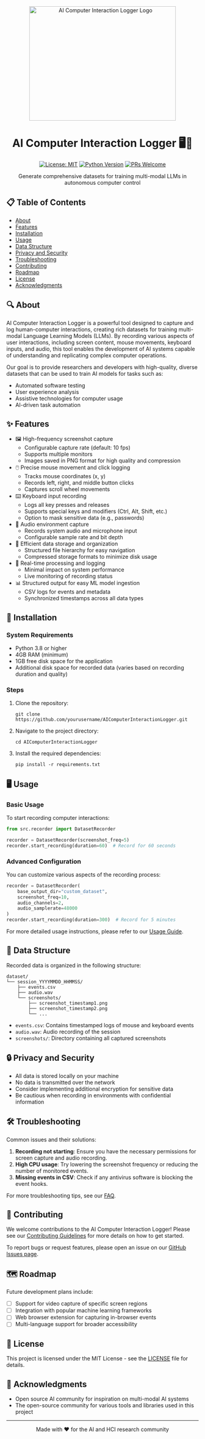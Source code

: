 <div align="center">
  <img src="https://github.com/user-attachments/assets/67f2d1b0-7e77-4b5b-85bc-3e9100dc2ff4" alt="AI Computer Interaction Logger Logo" width="384px" height="300px">

  # AI Computer Interaction Logger 🖥️🤖

  [![License: MIT](https://img.shields.io/badge/License-MIT-yellow.svg)](https://opensource.org/licenses/MIT)
  [![Python Version](https://img.shields.io/badge/python-3.8%2B-blue)](https://www.python.org/downloads/)
  [![PRs Welcome](https://img.shields.io/badge/PRs-welcome-brightgreen.svg)](http://makeapullrequest.com)

  Generate comprehensive datasets for training multi-modal LLMs in autonomous computer control
</div>

## 📋 Table of Contents
- [About](#about)
- [Features](#features)
- [Installation](#installation)
- [Usage](#usage)
- [Data Structure](#data-structure)
- [Privacy and Security](#privacy-and-security)
- [Troubleshooting](#troubleshooting)
- [Contributing](#contributing)
- [Roadmap](#roadmap)
- [License](#license)
- [Acknowledgments](#acknowledgments)

## 🔍 About

AI Computer Interaction Logger is a powerful tool designed to capture and log human-computer interactions, creating rich datasets for training multi-modal Language Learning Models (LLMs). By recording various aspects of user interactions, including screen content, mouse movements, keyboard inputs, and audio, this tool enables the development of AI systems capable of understanding and replicating complex computer operations.

Our goal is to provide researchers and developers with high-quality, diverse datasets that can be used to train AI models for tasks such as:
- Automated software testing
- User experience analysis
- Assistive technologies for computer usage
- AI-driven task automation

## ✨ Features

- 🖼️ High-frequency screenshot capture
  - Configurable capture rate (default: 10 fps)
  - Supports multiple monitors
  - Images saved in PNG format for high quality and compression
- 🖱️ Precise mouse movement and click logging
  - Tracks mouse coordinates (x, y)
  - Records left, right, and middle button clicks
  - Captures scroll wheel movements
- ⌨️ Keyboard input recording
  - Logs all key presses and releases
  - Supports special keys and modifiers (Ctrl, Alt, Shift, etc.)
  - Option to mask sensitive data (e.g., passwords)
- 🎤 Audio environment capture
  - Records system audio and microphone input
  - Configurable sample rate and bit depth
- 💾 Efficient data storage and organization
  - Structured file hierarchy for easy navigation
  - Compressed storage formats to minimize disk usage
- 🔄 Real-time processing and logging
  - Minimal impact on system performance
  - Live monitoring of recording status
- 📊 Structured output for easy ML model ingestion
  - CSV logs for events and metadata
  - Synchronized timestamps across all data types

## 🚀 Installation

### System Requirements
- Python 3.8 or higher
- 4GB RAM (minimum)
- 1GB free disk space for the application
- Additional disk space for recorded data (varies based on recording duration and quality)

### Steps
1. Clone the repository:
   ```
   git clone https://github.com/yourusername/AIComputerInteractionLogger.git
   ```
2. Navigate to the project directory:
   ```
   cd AIComputerInteractionLogger
   ```
3. Install the required dependencies:
   ```
   pip install -r requirements.txt
   ```

## 🖥️ Usage

### Basic Usage
To start recording computer interactions:

```python
from src.recorder import DatasetRecorder

recorder = DatasetRecorder(screenshot_freq=5)
recorder.start_recording(duration=60)  # Record for 60 seconds
```

### Advanced Configuration
You can customize various aspects of the recording process:

```python
recorder = DatasetRecorder(
    base_output_dir="custom_dataset",
    screenshot_freq=10,
    audio_channels=2,
    audio_samplerate=48000
)
recorder.start_recording(duration=300)  # Record for 5 minutes
```

For more detailed usage instructions, please refer to our [Usage Guide](docs/usage_guide.md).

## 📁 Data Structure

Recorded data is organized in the following structure:

```
dataset/
└── session_YYYYMMDD_HHMMSS/
    ├── events.csv
    ├── audio.wav
    └── screenshots/
        ├── screenshot_timestamp1.png
        ├── screenshot_timestamp2.png
        └── ...
```

- `events.csv`: Contains timestamped logs of mouse and keyboard events
- `audio.wav`: Audio recording of the session
- `screenshots/`: Directory containing all captured screenshots

## 🔒 Privacy and Security

- All data is stored locally on your machine
- No data is transmitted over the network
- Consider implementing additional encryption for sensitive data
- Be cautious when recording in environments with confidential information

## 🛠 Troubleshooting

Common issues and their solutions:

1. **Recording not starting**: Ensure you have the necessary permissions for screen capture and audio recording.
2. **High CPU usage**: Try lowering the screenshot frequency or reducing the number of monitored events.
3. **Missing events in CSV**: Check if any antivirus software is blocking the event hooks.

For more troubleshooting tips, see our [FAQ](docs/faq.md).

## 🤝 Contributing

We welcome contributions to the AI Computer Interaction Logger! Please see our [Contributing Guidelines](CONTRIBUTING.md) for more details on how to get started.

To report bugs or request features, please open an issue on our [GitHub Issues page](https://github.com/yourusername/AIComputerInteractionLogger/issues).

## 🗺 Roadmap

Future development plans include:

- [ ] Support for video capture of specific screen regions
- [ ] Integration with popular machine learning frameworks
- [ ] Web browser extension for capturing in-browser events
- [ ] Multi-language support for broader accessibility

## 📄 License

This project is licensed under the MIT License - see the [LICENSE](LICENSE) file for details.

## 🙏 Acknowledgments

- Open source AI community for inspiration on multi-modal AI systems
- The open-source community for various tools and libraries used in this project

---

<div align="center">
  Made with ❤️ for the AI and HCI research community
</div>
